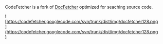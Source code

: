 CodeFetcher is a fork of [DocFetcher](http://docfetcher.sourceforge.net/en/index.html) optimized for seaching source code.

![https://codefetcher.googlecode.com/svn/trunk/dist/img/docfetcher128.png](https://codefetcher.googlecode.com/svn/trunk/dist/img/docfetcher128.png)